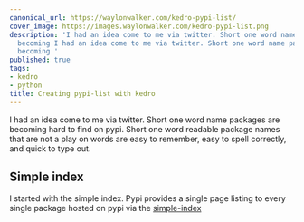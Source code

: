 ```yaml
---
canonical_url: https://waylonwalker.com/kedro-pypi-list/
cover_image: https://images.waylonwalker.com/kedro-pypi-list.png
description: 'I had an idea come to me via twitter. Short one word name packages are
  becoming I had an idea come to me via twitter. Short one word name packages are
  becoming '
published: true
tags:
- kedro
- python
title: Creating pypi-list with kedro
---
```


I had an idea come to me via twitter. Short one word name packages are becoming hard to find on pypi.  Short one word readable package names that are not a play on words are easy to remember, easy to spell correctly, and quick to type out.

## Simple index

I started with the simple index.  Pypi provides a single page listing to every single package hosted on pypi via the [simple-index](https://pypi.org/simple/)